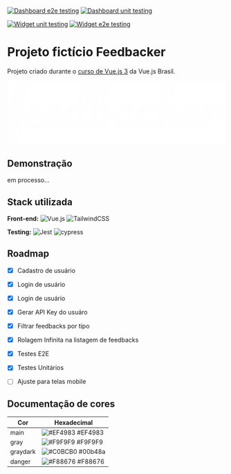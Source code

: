 [![Dashboard e2e testing](https://github.com/LeeadCode/feedbacker/actions/workflows/ci-dashboard-e2e.yml/badge.svg)](https://github.com/LeeadCode/feedbacker/actions/workflows/ci-dashboard-e2e.yml) [![Dashboard unit testing](https://github.com/LeeadCode/feedbacker/actions/workflows/ci-dashboard-unit.yml/badge.svg)](https://github.com/LeeadCode/feedbacker/actions/workflows/ci-dashboard-unit.yml)

[![Widget unit testing](https://github.com/LeeadCode/feedbacker/actions/workflows/ci-widget-unit.yml/badge.svg)](https://github.com/LeeadCode/feedbacker/actions/workflows/ci-widget-unit.yml) [![Widget e2e testing](https://github.com/LeeadCode/feedbacker/actions/workflows/ci-widget-e2e.yml/badge.svg)](https://github.com/LeeadCode/feedbacker/actions/workflows/ci-widget-e2e.yml)


# Projeto fictício Feedbacker 

Projeto criado durante o [curso de Vue.js 3]([https://link](https://treinamento.vuejsbrasil.org/)) da Vue.js Brasil.



![Logo](https://raw.githubusercontent.com/LeeadCode/feedbacker/main/dashboard/src/assets/images/logo_white.png)


## Demonstração

em processo...


## Stack utilizada

**Front-end:** 
![Vue.js](https://img.shields.io/badge/vuejs-%2335495e.svg?style=for-the-badge&logo=vuedotjs&logoColor=%234FC08D) ![TailwindCSS](https://img.shields.io/badge/tailwindcss-%2338B2AC.svg?style=for-the-badge&logo=tailwind-css&logoColor=white)

**Testing:** 
![Jest](https://img.shields.io/badge/-jest-%23C21325?style=for-the-badge&logo=jest&logoColor=white) ![cypress](https://img.shields.io/badge/-cypress-%23E5E5E5?style=for-the-badge&logo=cypress&logoColor=058a5e)


## Roadmap

- [x]  Cadastro de usuário
- [x]  Login de usuário
- [x]  Login de usuário
- [x]  Gerar API Key do usuáro
- [x]  Filtrar feedbacks por tipo
- [x]  Rolagem Infinita na listagem de feedbacks
- [x]  Testes E2E
- [x]  Testes Unitários
- [ ]  Ajuste para telas mobile


## Documentação de cores

| Cor               | Hexadecimal                                                |
| ----------------- | ---------------------------------------------------------------- |
| main       | ![#EF4983](https://via.placeholder.com/10/EF4983?text=+) #EF4983 |
| gray       | ![#F9F9F9](https://via.placeholder.com/10/F9F9F9?text=+) #F9F9F9 |
| graydark       | ![#C0BCB0](https://via.placeholder.com/10/C0BCB0?text=+) #00b48a |
| danger       | ![#F88676](https://via.placeholder.com/10/F88676?text=+) #F88676 |


